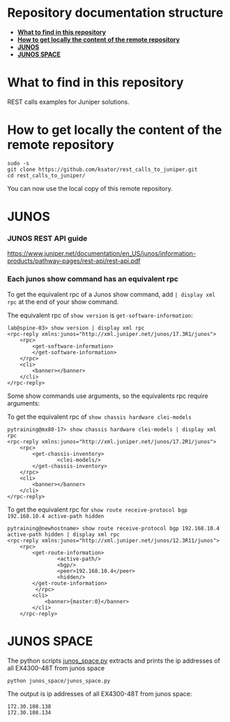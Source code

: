 # Repository documentation structure

- [**What to find in this repository**](README.md#what-to-find-in-this-repository)
- [**How to get locally the content of the remote repository**](README.md#what-to-find-in-this-repository)
- [**JUNOS**](README.md#junos)
- [**JUNOS SPACE**](README.md#junos-space)

# What to find in this repository

REST calls examples for Juniper solutions.

# How to get locally the content of the remote repository

```
sudo -s
git clone https://github.com/ksator/rest_calls_to_juniper.git
cd rest_calls_to_juniper/
```
You can now use the local copy of this remote repository.  


# JUNOS
### JUNOS REST API guide
https://www.juniper.net/documentation/en_US/junos/information-products/pathway-pages/rest-api/rest-api.pdf 

### Each junos show command has an equivalent rpc 

To get the equivalent rpc of a Junos show command, add ```| display xml rpc``` at the end of your show command.  

The equivalent rpc of ```show version``` is ```get-software-information```:

```
lab@spine-03> show version | display xml rpc
<rpc-reply xmlns:junos="http://xml.juniper.net/junos/17.3R1/junos">
    <rpc>
        <get-software-information>
        </get-software-information>
    </rpc>
    <cli>
        <banner></banner>
    </cli>
</rpc-reply>
```

Some show commands use arguments, so the equivalents rpc require arguments:  

To get the equivalent rpc of ```show chassis hardware clei-models```

```
pytraining@mx80-17> show chassis hardware clei-models | display xml rpc 
<rpc-reply xmlns:junos="http://xml.juniper.net/junos/17.2R1/junos">
    <rpc>
        <get-chassis-inventory>
                <clei-models/>
        </get-chassis-inventory>
    </rpc>
    <cli>
        <banner></banner>
    </cli>
</rpc-reply>
```

To get the equivalent rpc for ```show route receive-protocol bgp 192.168.10.4 active-path hidden```
```
pytraining@newhostname> show route receive-protocol bgp 192.168.10.4 active-path hidden | display xml rpc    
<rpc-reply xmlns:junos="http://xml.juniper.net/junos/12.3R11/junos">
    <rpc>
        <get-route-information>
                <active-path/>
                <bgp/>
                <peer>192.168.10.4</peer>
                <hidden/>
        </get-route-information>
         </rpc>
        <cli>
            <banner>{master:0}</banner>
        </cli>
    </rpc-reply>
```
# JUNOS SPACE
The python scripts [junos_space.py](junos_space/junos_space.py) extracts and prints the ip addresses of all EX4300-48T from junos space

```
python junos_space/junos_space.py
```
The output is ip addresses of all EX4300-48T from junos space: 
```
172.30.108.138
172.30.108.134
```
